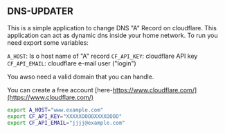 
DNS-UPDATER
-----------

This is a simple application to change DNS "A" Record on cloudflare.
This application can act as dynamic dns inside your home network.
To run you need export some variables:

`A_HOST`: Is o host name of "A" record
`CF_API_KEY`: cloudflare API key
`CF_API_EMAIL`: cloudflare e-mail user ("login")

You awso need a valid domain that you can handle.

You can create a free account [here-https://www.cloudflare.com/](https://www.cloudflare.com/)

```bash
export A_HOST="www.example.com"
export CF_API_KEY="XXXXXOOOOXXXXOOOO"
export CF_API_EMAIL="jjjj@example.com"
```

